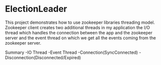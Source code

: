 # ElectionLeader

This project demonstrates how to use zookeeper libraries threading model.
Zookeeper client creates two additional threads in my application the I/O thread which handles the connection between the app
and the zookeeper server and the event thread on which we get all the events coming from the zookeeper server.

Summary
-IO Thread
-Event Thread
-Connection(SyncConnected)
-Disconnection(Disconnected/Expired)
